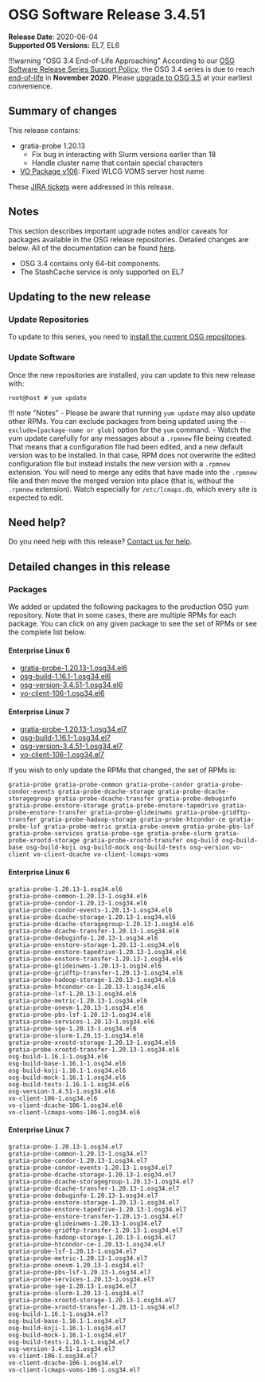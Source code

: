 OSG Software Release 3.4.51
===========================

**Release Date**: 2020-06-04    
**Supported OS Versions:** EL7, EL6

!!!warning "OSG 3.4 End-of-Life Approaching"
    According to our
    [OSG Software Release Series Support Policy](https://opensciencegrid.org/technology/policy/release-series/),
    the OSG 3.4 series is due to reach
    [end-of-life](https://opensciencegrid.org/technology/policy/release-series/#life-cycle-dates) in **November 2020**.
    Please [upgrade to OSG 3.5](https://opensciencegrid.org/docs/release/release_series/#updating-to-osg-35)
    at your earliest convenience.

Summary of changes
------------------

This release contains:

-   gratia-probe 1.20.13
    -   Fix bug in interacting with Slurm versions earlier than 18
    -   Handle cluster name that contain special characters
-   [VO Package v106](https://github.com/opensciencegrid/osg-vo-config/releases/tag/release-106): Fixed WLCG VOMS server host name

These [JIRA tickets](https://jira.opensciencegrid.org/issues/?jql=project%20%3D%20SOFTWARE%20AND%20fixVersion%20%3D%203.4.51%20ORDER%20BY%20priority%20DESC%2C%20key%20DESC) were addressed in this release.

Notes
-----

This section describes important upgrade notes and/or caveats for packages available in the OSG release repositories.
Detailed changes are below. All of the documentation can be found [here](../../index.md).

-   OSG 3.4 contains only 64-bit components.
-   The StashCache service is only supported on EL7

Updating to the new release
---------------------------

### Update Repositories

To update to this series, you need to [install the current OSG repositories](../../common/yum.md#install-osg-repositories).

### Update Software

Once the new repositories are installed, you can update to this new release with:

``` console
root@host # yum update
```

!!! note "Notes"
    -   Please be aware that running `yum update` may also update other RPMs. You can exclude packages from being updated using the `--exclude=[package-name or glob]` option for the `yum` command.
    -   Watch the yum update carefully for any messages about a `.rpmnew` file being created. That means that a configuration file had been edited, and a new default version was to be installed. In that case, RPM does not overwrite the edited configuration file but instead installs the new version with a `.rpmnew` extension. You will need to merge any edits that have made into the `.rpmnew` file and then move the merged version into place (that is, without the `.rpmnew` extension). Watch especially for `/etc/lcmaps.db`, which every site is expected to edit.

Need help?
----------

Do you need help with this release? [Contact us for help](../../common/help.md).

Detailed changes in this release
--------------------------------

### Packages

We added or updated the following packages to the production OSG yum repository. Note that in some cases, there are multiple RPMs for each package. You can click on any given package to see the set of RPMs or see the complete list below.

#### Enterprise Linux 6

-   [gratia-probe-1.20.13-1.osg34.el6](https://koji.chtc.wisc.edu/koji/search?match=glob&type=build&terms=gratia-probe-1.20.13-1.osg34.el6)
-   [osg-build-1.16.1-1.osg34.el6](https://koji.chtc.wisc.edu/koji/search?match=glob&type=build&terms=osg-build-1.16.1-1.osg34.el6)
-   [osg-version-3.4.51-1.osg34.el6](https://koji.chtc.wisc.edu/koji/search?match=glob&type=build&terms=osg-version-3.4.51-1.osg34.el6)
-   [vo-client-106-1.osg34.el6](https://koji.chtc.wisc.edu/koji/search?match=glob&type=build&terms=vo-client-106-1.osg34.el6)

#### Enterprise Linux 7

-   [gratia-probe-1.20.13-1.osg34.el7](https://koji.chtc.wisc.edu/koji/search?match=glob&type=build&terms=gratia-probe-1.20.13-1.osg34.el7)
-   [osg-build-1.16.1-1.osg34.el7](https://koji.chtc.wisc.edu/koji/search?match=glob&type=build&terms=osg-build-1.16.1-1.osg34.el7)
-   [osg-version-3.4.51-1.osg34.el7](https://koji.chtc.wisc.edu/koji/search?match=glob&type=build&terms=osg-version-3.4.51-1.osg34.el7)
-   [vo-client-106-1.osg34.el7](https://koji.chtc.wisc.edu/koji/search?match=glob&type=build&terms=vo-client-106-1.osg34.el7)

If you wish to only update the RPMs that changed, the set of RPMs is:

    gratia-probe gratia-probe-common gratia-probe-condor gratia-probe-condor-events gratia-probe-dcache-storage gratia-probe-dcache-storagegroup gratia-probe-dcache-transfer gratia-probe-debuginfo gratia-probe-enstore-storage gratia-probe-enstore-tapedrive gratia-probe-enstore-transfer gratia-probe-glideinwms gratia-probe-gridftp-transfer gratia-probe-hadoop-storage gratia-probe-htcondor-ce gratia-probe-lsf gratia-probe-metric gratia-probe-onevm gratia-probe-pbs-lsf gratia-probe-services gratia-probe-sge gratia-probe-slurm gratia-probe-xrootd-storage gratia-probe-xrootd-transfer osg-build osg-build-base osg-build-koji osg-build-mock osg-build-tests osg-version vo-client vo-client-dcache vo-client-lcmaps-voms

#### Enterprise Linux 6

``` file
gratia-probe-1.20.13-1.osg34.el6
gratia-probe-common-1.20.13-1.osg34.el6
gratia-probe-condor-1.20.13-1.osg34.el6
gratia-probe-condor-events-1.20.13-1.osg34.el6
gratia-probe-dcache-storage-1.20.13-1.osg34.el6
gratia-probe-dcache-storagegroup-1.20.13-1.osg34.el6
gratia-probe-dcache-transfer-1.20.13-1.osg34.el6
gratia-probe-debuginfo-1.20.13-1.osg34.el6
gratia-probe-enstore-storage-1.20.13-1.osg34.el6
gratia-probe-enstore-tapedrive-1.20.13-1.osg34.el6
gratia-probe-enstore-transfer-1.20.13-1.osg34.el6
gratia-probe-glideinwms-1.20.13-1.osg34.el6
gratia-probe-gridftp-transfer-1.20.13-1.osg34.el6
gratia-probe-hadoop-storage-1.20.13-1.osg34.el6
gratia-probe-htcondor-ce-1.20.13-1.osg34.el6
gratia-probe-lsf-1.20.13-1.osg34.el6
gratia-probe-metric-1.20.13-1.osg34.el6
gratia-probe-onevm-1.20.13-1.osg34.el6
gratia-probe-pbs-lsf-1.20.13-1.osg34.el6
gratia-probe-services-1.20.13-1.osg34.el6
gratia-probe-sge-1.20.13-1.osg34.el6
gratia-probe-slurm-1.20.13-1.osg34.el6
gratia-probe-xrootd-storage-1.20.13-1.osg34.el6
gratia-probe-xrootd-transfer-1.20.13-1.osg34.el6
osg-build-1.16.1-1.osg34.el6
osg-build-base-1.16.1-1.osg34.el6
osg-build-koji-1.16.1-1.osg34.el6
osg-build-mock-1.16.1-1.osg34.el6
osg-build-tests-1.16.1-1.osg34.el6
osg-version-3.4.51-1.osg34.el6
vo-client-106-1.osg34.el6
vo-client-dcache-106-1.osg34.el6
vo-client-lcmaps-voms-106-1.osg34.el6
```

#### Enterprise Linux 7

``` file
gratia-probe-1.20.13-1.osg34.el7
gratia-probe-common-1.20.13-1.osg34.el7
gratia-probe-condor-1.20.13-1.osg34.el7
gratia-probe-condor-events-1.20.13-1.osg34.el7
gratia-probe-dcache-storage-1.20.13-1.osg34.el7
gratia-probe-dcache-storagegroup-1.20.13-1.osg34.el7
gratia-probe-dcache-transfer-1.20.13-1.osg34.el7
gratia-probe-debuginfo-1.20.13-1.osg34.el7
gratia-probe-enstore-storage-1.20.13-1.osg34.el7
gratia-probe-enstore-tapedrive-1.20.13-1.osg34.el7
gratia-probe-enstore-transfer-1.20.13-1.osg34.el7
gratia-probe-glideinwms-1.20.13-1.osg34.el7
gratia-probe-gridftp-transfer-1.20.13-1.osg34.el7
gratia-probe-hadoop-storage-1.20.13-1.osg34.el7
gratia-probe-htcondor-ce-1.20.13-1.osg34.el7
gratia-probe-lsf-1.20.13-1.osg34.el7
gratia-probe-metric-1.20.13-1.osg34.el7
gratia-probe-onevm-1.20.13-1.osg34.el7
gratia-probe-pbs-lsf-1.20.13-1.osg34.el7
gratia-probe-services-1.20.13-1.osg34.el7
gratia-probe-sge-1.20.13-1.osg34.el7
gratia-probe-slurm-1.20.13-1.osg34.el7
gratia-probe-xrootd-storage-1.20.13-1.osg34.el7
gratia-probe-xrootd-transfer-1.20.13-1.osg34.el7
osg-build-1.16.1-1.osg34.el7
osg-build-base-1.16.1-1.osg34.el7
osg-build-koji-1.16.1-1.osg34.el7
osg-build-mock-1.16.1-1.osg34.el7
osg-build-tests-1.16.1-1.osg34.el7
osg-version-3.4.51-1.osg34.el7
vo-client-106-1.osg34.el7
vo-client-dcache-106-1.osg34.el7
vo-client-lcmaps-voms-106-1.osg34.el7
```
